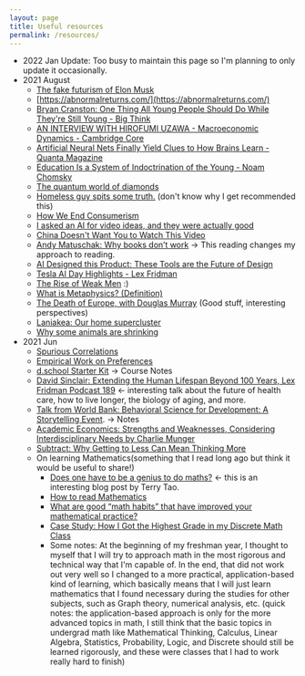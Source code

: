 ```yaml
---
layout: page
title: Useful resources
permalink: /resources/
---
```

- 2022 Jan Update: Too busy to maintain this page so I'm planning to only update it occasionally.
- 2021 August
    - [The fake futurism of Elon Musk](https://youtu.be/5OtKEetGy2Y)
    - [https://abnormalreturns.com/](https://abnormalreturns.com/)
    - [Bryan Cranston: One Thing All Young People Should Do While They're Still Young - Big Think](https://youtu.be/ySQaE_N2Hb8)
    - [ AN INTERVIEW WITH HIROFUMI UZAWA - Macroeconomic Dynamics - Cambridge Core](https://doi.org/10.1017/S1365100509080213)
    - [Artificial Neural Nets Finally Yield Clues to How Brains Learn - Quanta Magazine](https://www.quantamagazine.org/artificial-neural-nets-finally-yield-clues-to-how-brains-learn-20210218/)
    - [Education Is a System of Indoctrination of the Young - Noam Chomsky](https://youtu.be/JVqMAlgAnlo)
    - [The quantum world of diamonds](https://youtu.be/VCT0wDLyvSs)
    - [Homeless guy spits some truth.](https://youtu.be/RfU8TUZRtZg) (don't know why I get recommended this)
    - [How We End Consumerism](https://youtu.be/omcUaD8pxaY)
    - [I asked an AI for video ideas, and they were actually good](https://youtu.be/TfVYxnhuEdU)
    - [China Doesn't Want You to Watch This Video](https://youtu.be/T8tJqoxTJ_M)
    - [Andy Matuschak: Why books donʼt work](https://andymatuschak.org/books/)  → This reading changes my approach to reading.
    - [AI Designed this Product: These Tools are the Future of Design](https://youtu.be/sy_llq2yq9U)
    - [Tesla AI Day Highlights - Lex Fridman](https://youtu.be/ABbDB6xri8o)
    - [The Rise of Weak Men](https://youtu.be/tB9UU1Fb3P4)  :)
    - [What is Metaphysics? (Definition)](https://youtu.be/BxV0zGVDXKo)
    - [The Death of Europe, with Douglas Murray](https://youtu.be/eQXHc-tJMXM) (Good stuff, interesting perspectives)
    - [Laniakea: Our home supercluster](https://youtu.be/rENyyRwxpHo)
    - [Why some animals are shrinking](https://youtu.be/OM-wpoe_bs8)
- 2021 Jun 
    - [Spurious Correlations](https://www.tylervigen.com/spurious-correlations) 
    - [Empirical Work on Preferences](https://youtu.be/yHiibI-FW9s)
    - [d.school Starter Kit](https://docs.google.com/presentation/d/1kMROhf-S6z0hLKb7Km0PddUff-wiYkuD5QCNeD8t-Ns/edit#slide=id.g827ccf4a3e_0_8) → Course Notes
    - [David Sinclair: Extending the Human Lifespan Beyond 100 Years, Lex Fridman Podcast 189](https://youtu.be/jhKZIq3SlYE) ← interesting talk about the future of health care, how to live longer, the biology of aging, and more.
    - [Talk from World Bank: Behavioral Science for Development: A Storytelling Event](https://www.worldbank.org/en/news/video/2018/10/04/behavioral-science-for-development#). → Notes
    - [Academic Economics: Strengths and Weaknesses, Considering Interdisciplinary Needs by Charlie Munger](https://fs.blog/great-talks/academic-economics-charlie-munger/)
    - [Subtract: Why Getting to Less Can Mean Thinking More](https://behavioralscientist.org/subtract-why-getting-to-less-can-mean-thinking-more/)
    - On learning Mathematics(something that I read long ago but think it would be useful to share!) 
        - [Does one have to be a genius to do maths?](https://terrytao.wordpress.com/career-advice/does-one-have-to-be-a-genius-to-do-maths/) ← this is an interesting blog post by Terry Tao. 
        - [How to read Mathematics](http://www.people.vcu.edu/~dcranston/490/handouts/math-read.html)
        - [What are good “math habits” that have improved your mathematical practice?](https://math.stackexchange.com/questions/2237243/what-are-good-math-habits-that-have-improved-your-mathematical-practice)
        - [Case Study: How I Got the Highest Grade in my Discrete Math Class](https://www.calnewport.com/blog/2008/11/25/case-study-how-i-got-the-highest-grade-in-my-discrete-math-class/)
        - Some notes: At the beginning of my freshman year, I thought to myself that I will try to approach math in the most rigorous and technical way that I'm capable of. In the end, that did not work out very well so I changed to a more practical, application-based kind of learning, which basically means that I will just learn mathematics that I found necessary during the studies for other subjects, such as Graph theory, numerical analysis, etc. (quick notes: the application-based approach is only for the more advanced topics in math, I still think that the basic topics in undergrad math like Mathematical Thinking, Calculus, Linear Algebra, Statistics, Probability, Logic, and Discrete should still be learned rigorously, and these were classes that I had to work really hard to finish)

